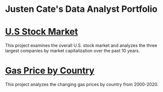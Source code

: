 # Justen Cate's Data Analyst Portfolio

# [U.S Stock Market](https://github.com/MrJCate/USStockMarket)

This project examines the overall U.S. stock market and analyzes the three largest companies by market capitalization over the past 10 years.

# [Gas Price by Country](https://github.com/MrJCate/GasPricesbyCountry)

This project analyzes the changing gas prices by country from 2000-2020.

